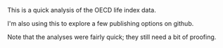 This is a quick analysis of the OECD life index data.

I'm also using this to explore a few publishing options on github.

Note that the analyses were fairly quick; they still need a bit of proofing.
